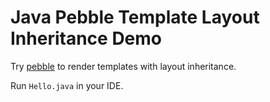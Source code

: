 Java Pebble Template Layout Inheritance Demo
============================================

Try [pebble](https://github.com/PebbleTemplates/pebble/) to render templates with layout inheritance.

Run `Hello.java` in your IDE.